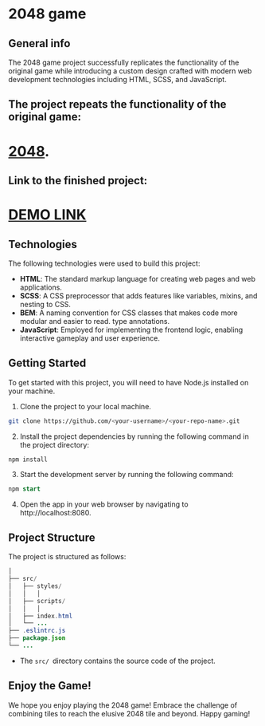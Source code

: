 # 2048 game

## General info
  The 2048 game project successfully replicates the functionality of the original game while introducing a custom design crafted with modern web development technologies including HTML, SCSS, and JavaScript.

##  The project repeats the functionality of the original game:
  # [2048](https://play2048.co/).

##  Link to the finished project:
  # [DEMO LINK](https://romanostrous.github.io/2048-game/)

## Technologies
  The following technologies were used to build this project:

* **HTML**: The standard markup language for creating web pages and web applications.
* **SCSS**: A CSS preprocessor that adds features like variables, mixins, and nesting to CSS.
* **BEM**: A naming convention for CSS classes that makes code more modular and easier to read.
type annotations.
* **JavaScript**: Employed for implementing the frontend logic, enabling interactive gameplay and user experience.

## Getting Started
To get started with this project, you will need to have Node.js installed on your machine.

1. Clone the project to your local machine.

``` bash
git clone https://github.com/<your-username>/<your-repo-name>.git
```
2. Install the project dependencies by running the following command in the project directory:

```
npm install
```
3. Start the development server by running the following command:

```sql
npm start
```
4. Open the app in your web browser by navigating to http://localhost:8080.

## Project Structure

The project is structured as follows:

```java
│   
├── src/
│   ├── styles/
│   │   │
│   ├── scripts/
│   │   │
│   ├── index.html
│   └── ...
├── .eslintrc.js
├── package.json
└── ...

```
* The `src/ `directory contains the source code of the project.

## Enjoy the Game!
We hope you enjoy playing the 2048 game! Embrace the challenge of combining tiles to reach the elusive 2048 tile and beyond. Happy gaming!
